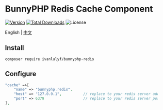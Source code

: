 # BunnyPHP Redis Cache Component

[![Version](https://img.shields.io/packagist/v/ivanlulyf/bunnyphp-redis.svg?color=orange&style=flat-square)](https://packagist.org/packages/ivanlulyf/bunnyphp-redis)
[![Total Downloads](https://img.shields.io/packagist/dt/ivanlulyf/bunnyphp-redis.svg?color=brightgreen&style=flat-square)](https://packagist.org/packages/ivanlulyf/bunnyphp-redis)
![License](https://img.shields.io/packagist/l/ivanlulyf/bunnyphp-redis.svg?color=blue&style=flat-square)

English | [中文](README_CN.md)

## Install

```shell
composer require ivanlulyf/bunnyphp-redis
```

## Configure

```php
"cache" =>[
    "name" => "bunnyphp.redis",
    "host" => "127.0.0.1",          // replace to your redis server address
    "port" => 6379                  // replace to your redis server port
],
```